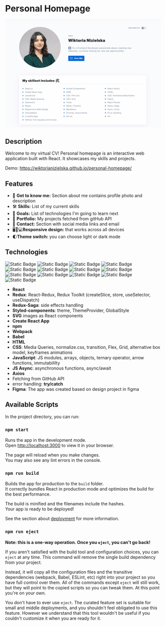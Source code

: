 # Personal Homepage

![Page screen](./images/readme.gif)
## Description
Welcome to my virtual CV! Personal homepage is an interactive web application built with React. It showcases my skills and projects. 

Demo: https://wiktorianizielska.github.io/personal-homepage/



## Features
- 👋 **Get to know me:** Section about me contains profile photo and description
- 🛠️ **Skills:** List of my current skills
- 🚀 **Goals:** List of technologies I'm going to learn next
- 📂 **Portfolio:** My projects fetched from gitHub API
- 📧 **Contact:** Section with social media links and email
- 🖥️📱💻**Responsive design:** that works across all devices
- 🌓**Theme switch:** you can choose light or dark mode

## Technologies
![Static Badge](https://img.shields.io/badge/REACT-%20?style=flat&logo=react&logoColor=black&color=%2361DBFB)
 ![Static Badge](https://img.shields.io/badge/REDUX-%20%20?style=flat&logo=redux&logoColor=white&color=%23764abc) ![Static Badge](https://img.shields.io/badge/REDUX--SAGA-%20%20?style=flat&logo=redux&logoColor=white&color=%23764abc) ![Static Badge](https://img.shields.io/badge/JAVASCRIPT-%20%20?style=flat&logo=JAVASCRIPT&logoColor=black&color=%23F0DB4F) ![Static Badge](https://img.shields.io/badge/STYLED--COMPONENTS-%20%20?style=flat&logo=styled-components&logoColor=white&logoSize=auto&color=%23DF728C) ![Static Badge](https://img.shields.io/badge/CREATE_REACT_APP-%20?style=flat&logo=create%20react%20app&logoColor=black&color=%2361DBFB)
 ![Static Badge](https://img.shields.io/badge/ASYNC%2FAWAIT-%20%20?style=flat&logo=JAVASCRIPT&logoColor=black&color=%23F0DB4F) ![Static Badge](https://img.shields.io/badge/API(AXIOS)-%20%20?style=flat&logo=JAVASCRIPT&logoColor=black&color=%23F0DB4F) ![Static Badge](https://img.shields.io/badge/ERROR_HANDLING-%20%20?style=flat&logo=JAVASCRIPT&logoColor=black&color=%23F0DB4F) ![Static Badge](https://img.shields.io/badge/NPM-%20%20?style=flat&logo=npm&color=%23CC3534) ![Static Badge](https://img.shields.io/badge/HTML-%20%20?style=flat&logo=HTML5&logoColor=white&color=%23e34c26) ![Static Badge](https://img.shields.io/badge/CSS-%20%20?style=flat&logo=css3&logoColor=white&color=%23264de4) ![Static Badge](https://img.shields.io/badge/FIGMA-%20?style=flat&logo=FIGMA&logoColor=white&color=%23A259FF)


- **React**
- **Redux**: React-Redux, Redux Toolkit  (createSlice, store, useSelector, useDispatch)
- **Redux-Saga**: side effects handling
- **Styled-components**: theme, ThemeProvider, GlobalStyle
- **SVG** images as React components
- **Create React App**
- **npm**
- **Webpack**
- **Babel**
- **HTML**
- **CSS**: Media Queries, normalize.css, transition, Flex, Grid, alternative box model, keyframes animations
- **JavaScript**: JS modules, arrays, objects, ternary operator, arrow functions, immutabililty
- **JS Async**: asynchronous functions, async/await
- **Axios**
- Fetching from GitHub API
- error handling: **try/catch**
- **Figma**: The app was created based on design project in figma

## Available Scripts

In the project directory, you can run:

### `npm start`

Runs the app in the development mode.\
Open [http://localhost:3000](http://localhost:3000) to view it in your browser.

The page will reload when you make changes.\
You may also see any lint errors in the console.

### `npm run build`

Builds the app for production to the `build` folder.\
It correctly bundles React in production mode and optimizes the build for the best performance.

The build is minified and the filenames include the hashes.\
Your app is ready to be deployed!

See the section about [deployment](https://facebook.github.io/create-react-app/docs/deployment) for more information.

### `npm run eject`

**Note: this is a one-way operation. Once you `eject`, you can't go back!**

If you aren't satisfied with the build tool and configuration choices, you can `eject` at any time. This command will remove the single build dependency from your project.

Instead, it will copy all the configuration files and the transitive dependencies (webpack, Babel, ESLint, etc) right into your project so you have full control over them. All of the commands except `eject` will still work, but they will point to the copied scripts so you can tweak them. At this point you're on your own.

You don't have to ever use `eject`. The curated feature set is suitable for small and middle deployments, and you shouldn't feel obligated to use this feature. However we understand that this tool wouldn't be useful if you couldn't customize it when you are ready for it.


